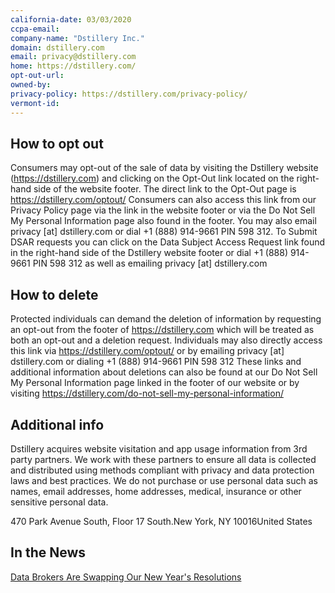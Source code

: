 ```yaml
---
california-date: 03/03/2020
ccpa-email: 
company-name: "Dstillery Inc."
domain: dstillery.com
email: privacy@dstillery.com
home: https://dstillery.com/
opt-out-url: 
owned-by: 
privacy-policy: https://dstillery.com/privacy-policy/
vermont-id: 
---
```


## How to opt out

Consumers may opt-out of the sale of data by visiting the Dstillery website (https://dstillery.com) and clicking on the Opt-Out link located on the right-hand side of the website footer. The direct link to the Opt-Out page is https://dstillery.com/optout/ Consumers can also access this link from our Privacy Policy page via the link in the website footer or via the Do Not Sell My Personal Information page also found in the footer. You may also email privacy [at] dstillery.com or dial +1 (888) 914-9661 PIN 598 312. To Submit DSAR requests you can click on the Data Subject Access Request link found in the right-hand side of the Dstillery website footer or dial +1 (888) 914-9661 PIN 598 312 as well as emailing privacy [at] dstillery.com

## How to delete


Protected individuals can demand the deletion of information by requesting an opt-out from the footer of https://dstillery.com which will be treated as both an opt-out and a deletion request. Individuals may also directly access this link via https://dstillery.com/optout/ or by emailing privacy [at] dstillery.com or dialing +1 (888) 914-9661 PIN 598 312 These links and additional information about deletions can also be found at our Do Not Sell My Personal Information page linked in the footer of our website or by visiting https://dstillery.com/do-not-sell-my-personal-information/

## Additional info


Dstillery acquires website visitation and app usage information from 3rd party partners. We work with these partners to ensure all data is collected and distributed using methods compliant with privacy and data protection laws and best practices. We do not purchase or use personal data such as names, email addresses, home addresses, medical, insurance or other sensitive personal data.

470 Park Avenue South, Floor 17 South.New York, NY 10016United States


## In the News

[Data Brokers Are Swapping Our New Year's Resolutions](https://gizmodo.com/you-might-abandon-your-new-years-resolutions-but-the-i-1845958518)


